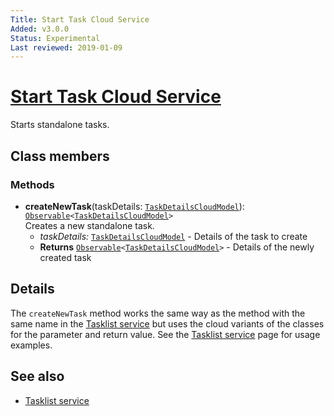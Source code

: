 ```yaml
---
Title: Start Task Cloud Service
Added: v3.0.0
Status: Experimental
Last reviewed: 2019-01-09
---
```


# [Start Task Cloud Service](../../lib/lib/process-services-cloud/src/lib/task/start-task/services/start-task-cloud.service.ts "Defined in start-task-cloud.service.ts")

Starts standalone tasks. 

## Class members

### Methods

-   **createNewTask**(taskDetails: [`TaskDetailsCloudModel`](../../lib/lib/process-services-cloud/src/lib/task/start-task/models/task-details-cloud.model.ts)): [`Observable`](http://reactivex.io/documentation/observable.html)`<`[`TaskDetailsCloudModel`](../../lib/lib/process-services-cloud/src/lib/task/start-task/models/task-details-cloud.model.ts)`>`<br/>
    Creates a new standalone task.
    -   _taskDetails:_ [`TaskDetailsCloudModel`](../../lib/lib/process-services-cloud/src/lib/task/start-task/models/task-details-cloud.model.ts)  - Details of the task to create
    -   **Returns** [`Observable`](http://reactivex.io/documentation/observable.html)`<`[`TaskDetailsCloudModel`](../../lib/lib/process-services-cloud/src/lib/task/start-task/models/task-details-cloud.model.ts)`>` - Details of the newly created task

## Details

The `createNewTask` method works the same way as the method with the same name in the
[Tasklist service](../process-services/tasklist.service.md)
but uses the cloud variants of the classes for the parameter and return value. See the
[Tasklist service](../process-services/tasklist.service.md) page for usage examples.

## See also

-   [Tasklist service](../process-services/tasklist.service.md)
